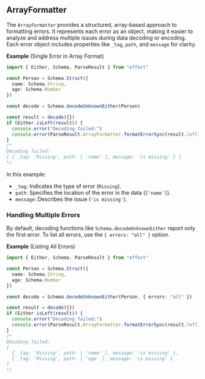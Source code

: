 ## ArrayFormatter

The `ArrayFormatter` provides a structured, array-based approach to formatting errors. It represents each error as an object, making it easier to analyze and address multiple issues during data decoding or encoding. Each error object includes properties like `_tag`, `path`, and `message` for clarity.

**Example** (Single Error in Array Format)

```ts twoslash
import { Either, Schema, ParseResult } from "effect"

const Person = Schema.Struct({
  name: Schema.String,
  age: Schema.Number
})

const decode = Schema.decodeUnknownEither(Person)

const result = decode({})
if (Either.isLeft(result)) {
  console.error("Decoding failed:")
  console.error(ParseResult.ArrayFormatter.formatErrorSync(result.left))
}
/*
Decoding failed:
[ { _tag: 'Missing', path: [ 'name' ], message: 'is missing' } ]
*/
```

In this example:

- `_tag`: Indicates the type of error (`Missing`).
- `path`: Specifies the location of the error in the data (`['name']`).
- `message`: Describes the issue (`'is missing'`).

### Handling Multiple Errors

By default, decoding functions like `Schema.decodeUnknownEither` report only the first error. To list all errors, use the `{ errors: "all" }` option.

**Example** (Listing All Errors)

```ts twoslash
import { Either, Schema, ParseResult } from "effect"

const Person = Schema.Struct({
  name: Schema.String,
  age: Schema.Number
})

const decode = Schema.decodeUnknownEither(Person, { errors: "all" })

const result = decode({})
if (Either.isLeft(result)) {
  console.error("Decoding failed:")
  console.error(ParseResult.ArrayFormatter.formatErrorSync(result.left))
}
/*
Decoding failed:
[
  { _tag: 'Missing', path: [ 'name' ], message: 'is missing' },
  { _tag: 'Missing', path: [ 'age' ], message: 'is missing' }
]
*/
```
